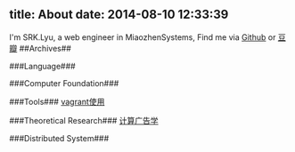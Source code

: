 title: About
date: 2014-08-10 12:33:39
---
I'm SRK.Lyu, a web engineer in MiaozhenSystems, Find me via [Github](http://www.github.com/superalsrk) or [豆瓣](http://www.douban.com/people/superalsrk/) 
##Archives##

###Language###

###Computer Foundation###

###Tools###
[vagrant使用](http://stackbox.org/2014/03/vagrant-using/)

###Theoretical Research###
[计算广告学](计算广告学)

###Distributed System###


